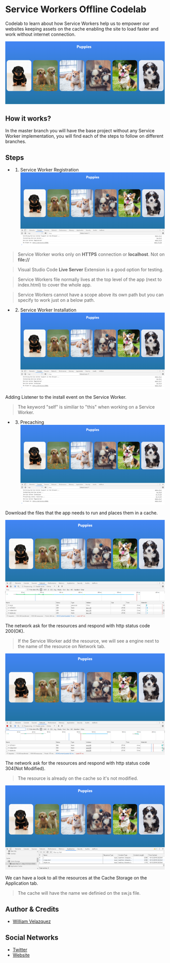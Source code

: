 # Service Workers Offline Codelab

Codelab to learn about how Service Workers help us to empower our websites keeping assets on the cache enabling the site to load faster and work without internet connection.

![Sample Page](./.readme-static/0-sample-page.png)

## How it works?

In the master branch you will have the base project without any Service Worker implementation, you will find each of the steps to follow on different branches.

## Steps

- 1. Service Worker Registration
![Service Worker Registration](./.readme-static/1-service-worker-registration.png)

> Service Worker works only on **HTTPS** connection or **localhost**. Not on **file://**

> Visual Studio Code **Live Server** Extension is a good option for testing.

> Service Workers file normally lives at the top level of the app (next to index.html) to cover the whole app.

> Service Workers cannot have a scope above its own path but you can specify to work just on a below path.

- 2. Service Worker Installation
![Service Worker Installation](./.readme-static/2-service-worker-installation.png)

Adding Listener to the install event on the Service Worker.
> The keyword "self" is similiar to "this" when working on a Service Worker.

- 3. Precaching
![Precaching](./.readme-static/3-precaching.png)

Download the files that the app needs to run and places them in a cache.

![Precaching Network Service Worker](./.readme-static/3-precaching-network-sw.png)

The network ask for the resources and respond with http status code 200(OK).
> If the Service Worker add the resource, we will see a engine next to the name of the resource on Network tab.

![Precaching Network Service Worker Served](./.readme-static/3-precaching-network-sw-served.png)

The network ask for the resources and respond with http status code 304(Not Modified).
> The resource is already on the cache so it's not modified.

![Precaching Cache Storage](./.readme-static/3-precaching-cache-storage.png)

We can have a look to all the resources at the Cache Storage on the Application tab.
> The cache will have the name we definied on the sw.js file.

## Author & Credits

- [William Velazquez](https://williamvelazquez.com/)

## Social Networks

- [Twitter](https://twitter.com/@WilliamVlazquez)
- [Website](https://williamvelazquez.com/)
